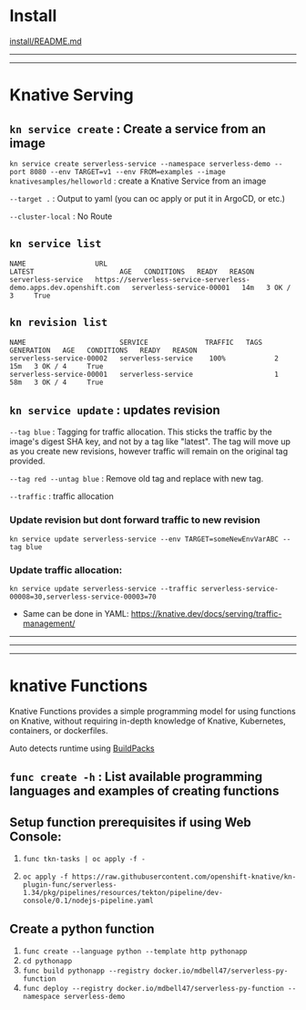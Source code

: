 
# Install

[install/README.md](install/README.md)


---------------
---------------


# Knative Serving


## `kn service create` : Create a service from an image

`kn service create serverless-service --namespace serverless-demo --port 8080 --env TARGET=v1 --env FROM=examples --image knativesamples/helloworld` : create a Knative Service from an image

`--target .` : Output to yaml (you can oc apply or put it in ArgoCD, or etc.)

`--cluster-local` : No Route


## `kn service list`

```
NAME                 URL                                                                 LATEST                     AGE   CONDITIONS   READY   REASON
serverless-service   https://serverless-service-serverless-demo.apps.dev.openshift.com   serverless-service-00001   14m   3 OK / 3     True 
```

## `kn revision list`
```
NAME                       SERVICE              TRAFFIC   TAGS   GENERATION   AGE   CONDITIONS   READY   REASON   
serverless-service-00002   serverless-service    100%            2            15m   3 OK / 4     True    
serverless-service-00001   serverless-service                    1            58m   3 OK / 4     True    
```

## `kn service update` : updates revision

`--tag blue` : Tagging for traffic allocation. This sticks the traffic by the image's digest SHA key, and not by a tag like "latest". The tag will move up as you create new revisions, however traffic will remain on the original tag provided.

`--tag red --untag blue` : Remove old tag and replace with new tag.

`--traffic` : traffic allocation


### Update revision but dont forward traffic to new revision
`kn service update serverless-service --env TARGET=someNewEnvVarABC --tag blue`

### Update traffic allocation:

`kn service update serverless-service --traffic serverless-service-00008=30,serverless-service-00003=70`
 - Same can be done in YAML: https://knative.dev/docs/serving/traffic-management/




---------------
---------------
---------------

# knative Functions
Knative Functions provides a simple programming model for using functions on Knative, without requiring in-depth knowledge of Knative, Kubernetes, containers, or dockerfiles.

Auto detects runtime using [BuildPacks](https://buildpacks.io/docs/)


## `func create -h` : List available programming languages and examples of creating functions

## Setup function prerequisites if using Web Console:
1. `func tkn-tasks | oc apply -f -`

2. `oc apply -f https://raw.githubusercontent.com/openshift-knative/kn-plugin-func/serverless-1.34/pkg/pipelines/resources/tekton/pipeline/dev-console/0.1/nodejs-pipeline.yaml`
   



## Create a python function
1. `func create --language python --template http pythonapp`
2. `cd pythonapp`
3. `func build pythonapp --registry docker.io/mdbell47/serverless-py-function`
4. `func deploy --registry docker.io/mdbell47/serverless-py-function --namespace serverless-demo`